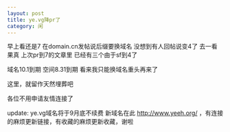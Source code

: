```yaml
---
layout: post
title: ye.vg降pr了
category: 闲
---
```

早上看还是7 在domain.cn发帖说后缀要换域名 没想到有人回帖说变4了 去一看 果真 上次pr到7的文章里 已经有三个由于sf到4了 

域名10.1到期 空间8.31到期 看来我只能换域名重头再来了 

这里，就留作天然埋葬吧

各位不用申请友情连接了

update: ye.vg域名将于9月底不续费 新域名在此 http://www.yeeh.org/ ，有连接的麻烦更新链接，有收藏的麻烦更新收藏，谢啦